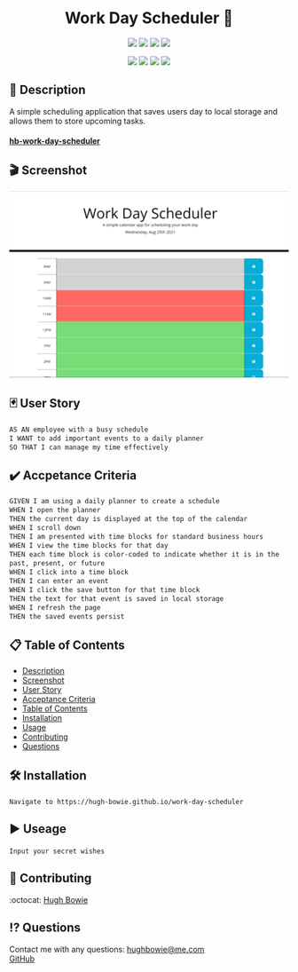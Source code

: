 <h1 align="center">Work Day Scheduler 🚀</h1>

<p align="center">
    <img src="https://img.shields.io/github/repo-size/hugh-bowie/work-day-scheduler" />
    <img src="https://img.shields.io/github/languages/top/hugh-bowie/work-day-scheduler"  />
    <img src="https://img.shields.io/github/issues/hugh-bowie/work-day-scheduler" />
    <img src="https://img.shields.io/github/last-commit/hugh-bowie/work-day-scheduler" >

</p>
<p align="center">
    <img src="https://img.shields.io/badge/JavaScript-yellow"  />
    <img src="https://img.shields.io/badge/css-33cc33" />
    <img src="https://img.shields.io/badge/localStorage-orange" />
    <img src="https://img.shields.io/badge/html-99ccff"  />
</p>

## 📓 Description

A simple scheduling application that saves users day to local storage and allows
them to store upcoming tasks.

#### [hb-work-day-scheduler](https://hugh-bowie.github.io/work-day-scheduler/)

## 🎬 Screenshot

![work-day-scheduler](./assets/work-day-scheduler.PNG)

## 🃏 User Story

```
AS AN employee with a busy schedule
I WANT to add important events to a daily planner
SO THAT I can manage my time effectively
```

## ✔️ Accpetance Criteria

```
GIVEN I am using a daily planner to create a schedule
WHEN I open the planner
THEN the current day is displayed at the top of the calendar
WHEN I scroll down
THEN I am presented with time blocks for standard business hours
WHEN I view the time blocks for that day
THEN each time block is color-coded to indicate whether it is in the past, present, or future
WHEN I click into a time block
THEN I can enter an event
WHEN I click the save button for that time block
THEN the text for that event is saved in local storage
WHEN I refresh the page
THEN the saved events persist
```

## 📋 Table of Contents

- [Description](#description)
- [Screenshot](#Screenshot)
- [User Story](#user-story)
- [Acceptance Criteria](#acceptance-criteria)
- [Table of Contents](#table-of-contents)
- [Installation](#installation)
- [Usage](#usage)
- [Contributing](#contributing)
- [Questions](#questions)

## 🛠 Installation

`Navigate to https://hugh-bowie.github.io/work-day-scheduler`

## ▶️ Useage

`Input your secret wishes`

## 🍻 Contributing

:octocat: [Hugh Bowie](https://github.com/hugh-bowie)

## ⁉️ Questions

Contact me with any questions:
[hughbowie@me.com](mailto:hughbowie@me.com)<br />[GitHub](https://github.com/hugh-bowie)<br />
